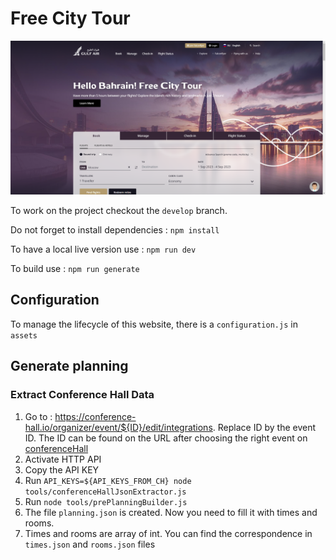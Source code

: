 Free City Tour
=====================
![glufair](https://github.com/rapidbenjamin/Gulf-Air/blob/main/assets/img/gulfair.png)

To work on the project checkout the `develop` branch.

Do not forget to install dependencies : `npm install`

To have a local live version use : `npm run dev`

To build use : `npm run generate`


## Configuration
To manage the lifecycle of this website, there is a `configuration.js` in `assets`

## Generate planning
### Extract Conference Hall Data
1. Go to : https://conference-hall.io/organizer/event/${ID}/edit/integrations. Replace ID by the event ID. The ID can be found on the URL after choosing the right event on [conferenceHall](https://conference-hall.io/organizer)
2. Activate HTTP API
3. Copy the API KEY
4. Run `API_KEYS=${API_KEYS_FROM_CH} node tools/conferenceHallJsonExtractor.js`
5. Run `node tools/prePlanningBuilder.js`
6. The file `planning.json` is created. Now you need to fill it with times and rooms.
7. Times and rooms are array of int. You can find the correspondence in `times.json` and `rooms.json` files
